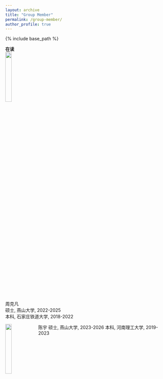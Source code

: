 ```yaml
---
layout: archive
title: "Group Member"
permalink: /group-member/
author_profile: true
---
```


{% include base_path %}

**在读**  
<img src="https://github.com/user-attachments/assets/4072a8af-7ff0-4e28-9bd4-0ad2543df3c5" width="20%" height="20%">  
周克凡  
硕士, 燕山大学, 2022-2025  
本科, 石家庄铁道大学, 2018-2022  
   
<img src="https://github.com/user-attachments/assets/15dd359c-9c5c-4872-a4c6-3bcd5701a068" width="20%" height="20%" align="left">
陈宇  
硕士, 燕山大学, 2023-2026  
本科, 河南理工大学, 2019-2023  


